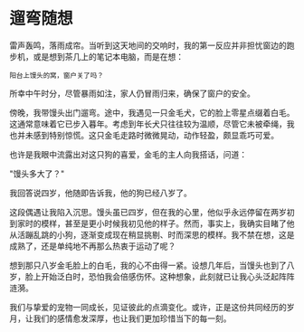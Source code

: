 # 遛弯随想
雷声轰鸣，落雨成帘。当听到这天地间的交响时，我的第一反应并非担忧窗边的跑步机，或是想到茶几上的笔记本电脑，而是在想：

	阳台上馒头的窝，窗户关了吗？

所幸中午时分，尽管暴雨如注，家人仍冒雨归来，确保了窗户的安全。

傍晚，我带馒头出门遛弯。途中，我遇见一只金毛犬，它的脸上零星点缀着白毛。这通常意味着它已步入暮年。考虑到年长犬只往往较为温顺，尽管它未被牵绳，我也并未感到特别惊慌。这只金毛走路时微微晃动，动作轻盈，颇显乖巧可爱。

也许是我眼中流露出对这只狗的喜爱，金毛的主人向我搭话，问道：

"馒头多大了？"

我回答说四岁，他随即告诉我，他的狗已经八岁了。

这段偶遇让我陷入沉思。馒头虽已四岁，但在我的心里，他似乎永远停留在两岁初到家时的模样，甚至是更小时候我初见他的样子。然而，事实上，我确实目睹了他从活蹦乱跳的小狗，逐渐变成现在稍显挑剔、时而深思的模样。我不禁在想，这是成熟了，还是单纯地不再那么热衷于运动了呢？

想到那只八岁金毛脸上的白毛，我的心不由得一紧。设想几年后，当馒头也到了八岁，脸上开始泛白时，恐怕我会倍感伤怀。这种想象，此刻就已让我心头泛起阵阵涟漪。

我们与挚爱的宠物一同成长，见证彼此的点滴变化。或许，正是这份共同经历的岁月，让我们的感情愈发深厚，也让我们更加珍惜当下的每一刻。